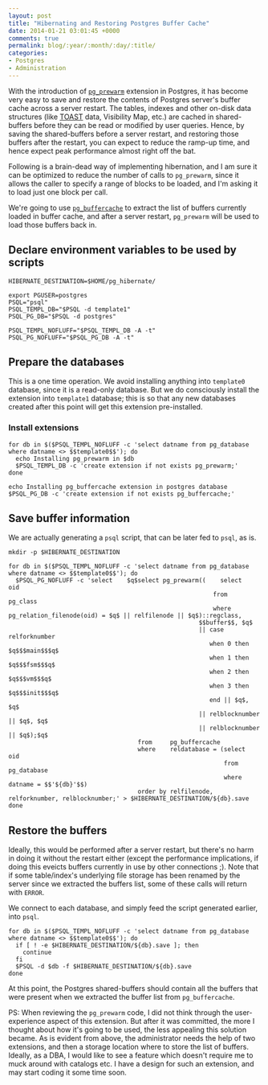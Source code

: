 ```yaml
---
layout: post
title: "Hibernating and Restoring Postgres Buffer Cache"
date: 2014-01-21 03:01:45 +0000
comments: true
permalink: blog/:year/:month/:day/:title/
categories:
- Postgres
- Administration
---
```

With the introduction of [`pg_prewarm`][pre_warm_commit] extension in Postgres,
it has become very easy to save and restore the contents of Postgres server's
buffer cache across a server restart. The tables, indexes and other on-disk data
structures (like [TOAST][TOAST_link] data, Visibility Map, etc.) are cached in
shared-buffers before they can be read or modified by user queries. Hence, by
saving the shared-buffers before a server restart, and restoring those buffers
after the restart, you can expect to reduce the ramp-up time, and hence expect
peak performance almost right off the bat.

[pre_warm_commit]: http://git.postgresql.org/gitweb/?p=postgresql.git;a=commitdiff;h=c32afe53c2e87a56e2ff930798a5588db0f7a516

[TOAST_link]:http://www.postgresql.org/docs/9.3/static/storage-toast.html

Following is a brain-dead way of implementing hibernation, and I am sure it can
be optimized to reduce the number of calls to `pg_prewarm`, since it allows the
caller to specify a range of blocks to be loaded, and I'm asking it to load just
one block per call.

We're going to use [`pg_buffercache`][pg_buffer_cache_93] to extract the list of
buffers currently loaded in buffer cache, and after a server restart, `pg_prewarm`
will be used to load those buffers back in.

[pg_buffer_cache_93]:http://www.postgresql.org/docs/9.3/static/pgbuffercache.html

## Declare environment variables to be used by scripts

    HIBERNATE_DESTINATION=$HOME/pg_hibernate/

    export PGUSER=postgres
    PSQL="psql"
    PSQL_TEMPL_DB="$PSQL -d template1"
    PSQL_PG_DB="$PSQL -d postgres"

    PSQL_TEMPL_NOFLUFF="$PSQL_TEMPL_DB -A -t"
    PSQL_PG_NOFLUFF="$PSQL_PG_DB -A -t"

## Prepare the databases

This is a one time operation. We avoid installing anything into `template0`
database, since it is a read-only database. But we do consciously install the
extension into `template1` database; this is so that any new databases created
after this point will get this extension pre-installed.

### Install extensions
    for db in $($PSQL_TEMPL_NOFLUFF -c 'select datname from pg_database where datname <> $$template0$$'); do
      echo Installing pg_prewarm in $db
      $PSQL_TEMPL_DB -c 'create extension if not exists pg_prewarm;'
    done

    echo Installing pg_buffercache extension in postgres database
    $PSQL_PG_DB -c 'create extension if not exists pg_buffercache;'

## Save buffer information

We are actually generating a `psql` script, that can be later fed to `psql`, as is.

    mkdir -p $HIBERNATE_DESTINATION

    for db in $($PSQL_TEMPL_NOFLUFF -c 'select datname from pg_database where datname <> $$template0$$'); do
      $PSQL_PG_NOFLUFF -c 'select    $q$select pg_prewarm((    select    oid
                                                             from      pg_class
                                                             where     pg_relation_filenode(oid) = $q$ || relfilenode || $q$)::regclass,
                                                         $$buffer$$, $q$
                                                         || case relforknumber
                                                            when 0 then $q$$$main$$$q$
                                                            when 1 then $q$$$fsm$$$q$
                                                            when 2 then $q$$$vm$$$q$
                                                            when 3 then $q$$$init$$$q$
                                                            end || $q$, $q$
                                                         || relblocknumber || $q$, $q$
                                                         || relblocknumber || $q$);$q$
                                        from     pg_buffercache
                                        where    reldatabase = (select    oid
                                                                from      pg_database
                                                                where     datname = $$'${db}'$$)
                                        order by relfilenode, relforknumber, relblocknumber;' > $HIBERNATE_DESTINATION/${db}.save
    done

## Restore the buffers

Ideally, this would be performed after a server restart, but there's no harm in
doing it without the restart either (except the performance implications, if
doing this eveicts buffers currently in use by other connections ;). Note that
if some table/index's underlying file storage has been renamed by the server
since we extracted the buffers list, some of these calls will return with `ERROR`.

We connect to each database, and simply feed the script generated earlier, into `psql`.

    for db in $($PSQL_TEMPL_NOFLUFF -c 'select datname from pg_database where datname <> $$template0$$'); do
      if [ ! -e $HIBERNATE_DESTINATION/${db}.save ]; then
        continue
      fi
      $PSQL -d $db -f $HIBERNATE_DESTINATION/${db}.save
    done

At this point, the Postgres shared-buffers should contain all the buffers that
were present when we extracted the buffer list from `pg_buffercache`.

PS: When reviewing the `pg_prewarm` code, I did not think through the user-experience
aspect of this extension. But after it was committed, the more I thought about
how it's going to be used, the less appealing this solution became. As is evident
from above, the administrator needs the help of two extensions, and then a storage
location where to store the list of buffers. Ideally, as a DBA, I would like to
see a feature which doesn't require me to muck around with catalogs etc. I have
a design for such an extension, and may start coding it some time soon.
